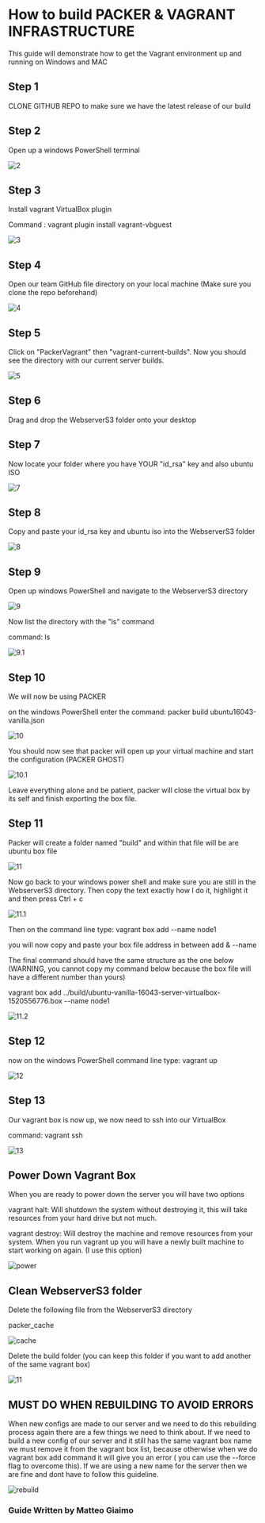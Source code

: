 # How to build PACKER & VAGRANT INFRASTRUCTURE

This guide will demonstrate how to get the Vagrant environment up and running on Windows and MAC

## Step 1 ##

CLONE GITHUB REPO to make sure we have the latest release of our build
 
## Step 2 ##

Open up a windows PowerShell terminal

![2](images/2.PNG "2")

## Step 3 ##

Install vagrant VirtualBox plugin

Command : vagrant plugin install vagrant-vbguest

![3](images/3.PNG "3")

## Step 4 ##

Open our team GitHub file directory on your local machine (Make sure you clone the repo beforehand)

![4](images/4.PNG "4")

## Step 5 ##

Click on "PackerVagrant" then "vagrant-current-builds". Now you should see the directory with our current server builds.

![5](images/5.PNG "5")

## Step 6 ## 

Drag and drop the WebserverS3 folder onto your desktop


## Step 7 ##

Now locate your folder where you have YOUR "id_rsa" key and also ubuntu ISO

![7](images/7.PNG "7")


## Step 8 ## 

Copy and paste your id_rsa key and ubuntu iso into the WebserverS3 folder

![8](images/8.PNG "8")

## Step 9 ##

Open up windows PowerShell and navigate to the WebserverS3 directory

![9](images/9.PNG "9")

Now list the directory with the "ls" command

command: ls

![9.1](images/9.1.PNG "9.1")

## Step 10 ##

We will now be using PACKER

on the windows PowerShell enter the command: packer build ubuntu16043-vanilla.json

![10](images/10.PNG "10")

You should now see that packer will open up your virtual machine and start the configuration 
(PACKER GHOST)

![10.1](images/10.1.PNG "10.1")

Leave everything alone and be patient, packer will close the virtual box by its self and finish exporting the box file.

## Step 11 ##

Packer will create a folder named "build" and within that file will be are ubuntu box file 

![11](images/11.PNG "11")

Now go back to your windows power shell and make sure you are still in the WebserverS3 directory. 
Then copy the text exactly how I do it, highlight it and then press Ctrl + c

![11.1](images/11.1.PNG "11.1")

Then on the command line type: vagrant box add  --name node1

you will now copy and paste your box file address in between add & --name

The final command should have the same structure as the one below 
(WARNING, you cannot copy my command below because the box file will have a different number than yours)

vagrant box add ../build/ubuntu-vanilla-16043-server-virtualbox-1520556776.box --name node1

![11.2](images/11.2.PNG "11.2")

## Step 12 ## 

now on the windows PowerShell command line type: vagrant up

![12](images/12.PNG "12")

## Step 13 ## 

Our vagrant box is now up, we now need to ssh into our VirtualBox

command: vagrant ssh

![13](images/13.PNG "13")

## Power Down Vagrant Box ##

When you are ready to power down the server you will have two options

vagrant halt: Will shutdown the system without destroying it, this will take resources from your hard drive but not much.

vagrant destroy: Will destroy the machine and remove resources from your system. When you run vagrant up you will have a newly built machine to start working on again. (I use this option)

![power](images/power.PNG "power")

## Clean WebserverS3 folder ##

Delete the following file from the WebserverS3 directory

packer_cache

![cache](images/cache.PNG "cache")

Delete the build folder
(you can keep this folder if you want to add another of the same vagrant box)

![11](images/11.PNG "11")

## MUST DO WHEN REBUILDING TO AVOID ERRORS ##

When new configs are made to our server and we need to do this rebuilding process again there are a few things we need to think about. If we need to build a new config of our server and it still has the same vagrant box name we must remove it from the vagrant box list, because otherwise when we do vagrant box add command it will give you an error ( you can use the --force flag to overcome this). If we are using a new name for the server then we are fine and dont have to follow this guideline.

![rebuild](images/rebuild.PNG "rebuild")





### Guide Written by Matteo Giaimo ###



